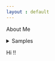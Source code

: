 ```yaml
---
layout : default
---
```


About Me

<details>
  
<summary> Samples </summary>

 - nested list 1
 - nested list 2
 - nested list 3
    
 </details>

Hi !!
